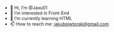 - 👋 Hi, I’m @Jaxu01
- 👀 I’m interested in Front-End
- 🌱 I’m currently learning HTML
- 📫 How to reach me: jakubpiwtorak@gmail.com

<!---
Jaxu01/Jaxu01 is a ✨ special ✨ repository because its `README.md` (this file) appears on your GitHub profile.
You can click the Preview link to take a look at your changes.
--->
